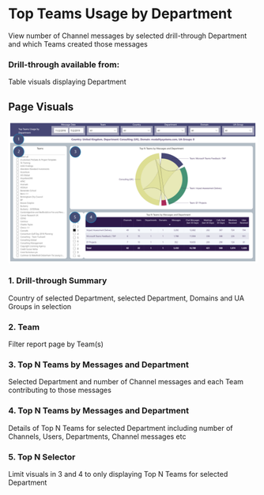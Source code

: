 # Top Teams Usage by Department
View number of Channel messages by selected drill-through Department and which Teams created those messages
### Drill-through available from: 
Table visuals displaying Department

## Page Visuals

![UsagebyDepartment](images/UsagebyDepartment.png)

### 1.	Drill-through Summary
Country of selected Department, selected Department, Domains and UA Groups in selection

### 2.	Team
Filter report page by Team(s)

### 3.	Top N Teams by Messages and Department
Selected Department and number of Channel messages and each Team contributing to those messages

### 4.	Top N Teams by Messages and Department
Details of Top N Teams for selected Department including number of Channels, Users, Departments, Channel messages etc

### 5.	Top N Selector
Limit visuals in 3 and 4 to only displaying Top N Teams for selected Department
 
